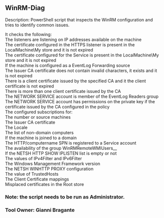 ## WinRM-Diag

Description:
​​​​​​​​​​​​​​​​​​​​​​​​​​PowerShell script that inspects the WinRM configuration and tries to identify common issues.

It checks the following:\
The listeners are listening on IP addresses available on the machine\
The certificate configured in the HTTPS listener is present in the LocalMachine\My store and it is not expired\
The certificate configured for the Service is present in the LocalMachine\My store and it is not expired​\
If the machine is configured as a EventLog Forwarding source\
The Issuer CA certificate does not contain invalid characters, it exists and it is not expired\
There is a client certificate issued by the specified CA and it the client certificate is not expired\
There is more than one client certificate issued by the CA\
The NETWORK SERVICE account is member of the EventLog Readers group\
The NETWORK SERVICE account has permissions on the private key if the certificate issued by the CA configured in the policy\
The configured subscriptions for:\
​	The number or source machines\
	The Issuer CA certificate\
	The Locale\
	The list of non-domain computers\
If the machine is joined to a domain\
	The HTTP/computername SPN is registered to a Service account\
​The availability of the group WinRMRemoteWMIUsers__\
​If the NETSH HTTP SHOW IPLISTEN list is empty or not\
The values of IPv4Filter and IPv6Filter\
The Windows Management Framework version\
The NETSH WINHTTP PROXY configuration\
The value of TrustedHosts​\
​The Client Certificate mappings\
Misplaced certificates in the Root store


### Note: the script needs to be run as Administrator.​

### Tool Owner: Gianni Bragante